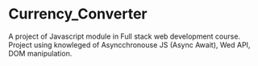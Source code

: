 # Currency_Converter

A project of Javascript module in Full stack web development course. 
Project using knowleged of Asyncchronouse JS (Async Await), Wed API, DOM manipulation. 
